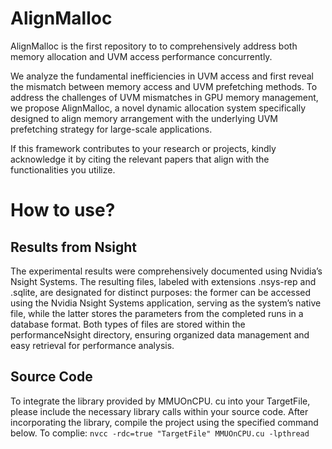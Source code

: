 # AlignMalloc
AlignMalloc is the first repository to to comprehensively address both memory allocation and UVM access performance concurrently.

We analyze the fundamental inefficiencies in UVM access and first reveal the mismatch between memory access and UVM prefetching methods. To address the challenges of UVM mismatches in GPU memory management, we propose AlignMalloc, a novel dynamic allocation system specifically designed to align memory arrangement with the underlying UVM prefetching strategy for large-scale applications. 

If this framework contributes to your research or projects, kindly acknowledge it by citing the relevant papers that align with the functionalities you utilize.

# How to use?
## Results from Nsight
The experimental results were comprehensively documented using Nvidia’s Nsight Systems. The resulting files, labeled with extensions .nsys-rep and .sqlite, are designated for distinct purposes: the former can be accessed using the Nvidia Nsight Systems application, serving as the system’s native file, while the latter stores the parameters from the completed runs in a database format. Both types of files are stored within the performanceNsight directory, ensuring organized data management and easy retrieval for performance analysis.

## Source Code
To integrate the library provided by MMUOnCPU. cu into your TargetFile, please include the necessary library calls within your source code.  After incorporating the library, compile the project using the specified command below.
To complie:
`nvcc -rdc=true "TargetFile" MMUOnCPU.cu -lpthread`

